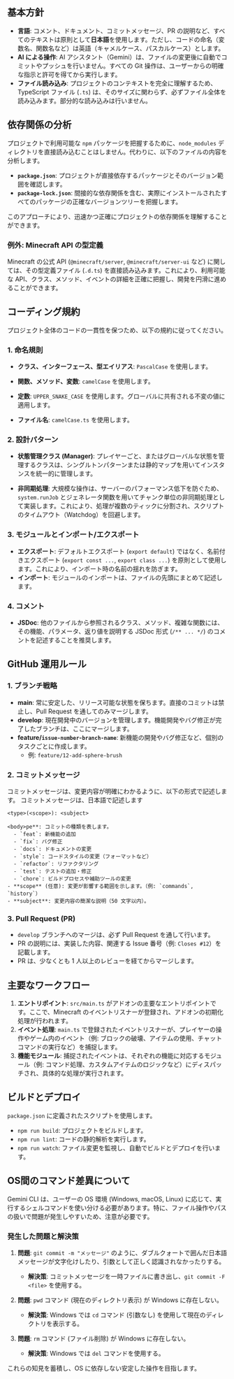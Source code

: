 ## 基本方針

- **言語**: コメント、ドキュメント、コミットメッセージ、PR の説明など、すべてのテキストは原則として**日本語**を使用します。ただし、コードの命名（変数名、関数名など）は英語（キャメルケース、パスカルケース）とします。
- **AI による操作**: AI アシスタント（Gemini）は、ファイルの変更後に自動でコミットやプッシュを行いません。すべての Git 操作は、ユーザーからの明確な指示と許可を得てから実行します。
- **ファイル読み込み**: プロジェクトのコンテキストを完全に理解するため、TypeScript ファイル (`.ts`) は、そのサイズに関わらず、必ずファイル全体を読み込みます。部分的な読み込みは行いません。

## 依存関係の分析

プロジェクトで利用可能な `npm` パッケージを把握するために、`node_modules` ディレクトリを直接読み込むことはしません。代わりに、以下のファイルの内容を分析します。

- **`package.json`**: プロジェクトが直接依存するパッケージとそのバージョン範囲を確認します。
- **`package-lock.json`**: 間接的な依存関係を含む、実際にインストールされたすべてのパッケージの正確なバージョンツリーを把握します。

このアプローチにより、迅速かつ正確にプロジェクトの依存関係を理解することができます。

### 例外: Minecraft API の型定義

Minecraft の公式 API (`@minecraft/server`, `@minecraft/server-ui` など) に関しては、その型定義ファイル (`.d.ts`) を直接読み込みます。これにより、利用可能な API、クラス、メソッド、イベントの詳細を正確に把握し、開発を円滑に進めることができます。

## コーディング規約

プロジェクト全体のコードの一貫性を保つため、以下の規約に従ってください。

### 1. 命名規則

- **クラス、インターフェース、型エイリアス**: `PascalCase` を使用します。

- **関数、メソッド、変数**: `camelCase` を使用します。

- **定数**: `UPPER_SNAKE_CASE` を使用します。グローバルに共有される不変の値に適用します。

- **ファイル名**: `camelCase.ts` を使用します。

### 2. 設計パターン

- **状態管理クラス (Manager)**: プレイヤーごと、またはグローバルな状態を管理するクラスは、シングルトンパターンまたは静的マップを用いてインスタンスを統一的に管理します。

- **非同期処理**: 大規模な操作は、サーバーのパフォーマンス低下を防ぐため、`system.runJob` とジェネレータ関数を用いてチャンク単位の非同期処理として実装します。これにより、処理が複数のティックに分割され、スクリプトのタイムアウト（Watchdog）を回避します。

### 3. モジュールとインポート/エクスポート

- **エクスポート**: デフォルトエクスポート (`export default`) ではなく、名前付きエクスポート (`export const ...`, `export class ...`) を原則として使用します。これにより、インポート時の名前の揺れを防ぎます。
- **インポート**: モジュールのインポートは、ファイルの先頭にまとめて記述します。

### 4. コメント

- **JSDoc**: 他のファイルから参照されるクラス、メソッド、複雑な関数には、その機能、パラメータ、返り値を説明する JSDoc 形式 (`/** ... */`) のコメントを記述することを推奨します。

## GitHub 運用ルール

### 1. ブランチ戦略

- **main**: 常に安定した、リリース可能な状態を保ちます。直接のコミットは禁止し、Pull Request を通してのみマージします。
- **develop**: 現在開発中のバージョンを管理します。機能開発やバグ修正が完了したブランチは、ここにマージします。
- **feature/`issue-number`-`branch-name`**: 新機能の開発やバグ修正など、個別のタスクごとに作成します。
  - 例: `feature/12-add-sphere-brush`

### 2. コミットメッセージ

コミットメッセージは、変更内容が明確にわかるように、以下の形式で記述します。
コミットメッセージは、日本語で記述します

```
<type>(<scope>): <subject>

<body>pe**: コミットの種類を表します。
  - `feat`: 新機能の追加
  - `fix`: バグ修正
  - `docs`: ドキュメントの変更
  - `style`: コードスタイルの変更（フォーマットなど）
  - `refactor`: リファクタリング
  - `test`: テストの追加・修正
  - `chore`: ビルドプロセスや補助ツールの変更
- **scope** (任意): 変更が影響する範囲を示します。（例: `commands`, `history`）
- **subject**: 変更内容の簡潔な説明（50 文字以内）。
```

### 3. Pull Request (PR)

- `develop` ブランチへのマージは、必ず Pull Request を通して行います。
- PR の説明には、実装した内容、関連する Issue 番号（例: `Closes #12`）を記載します。
- PR は、少なくとも 1 人以上のレビューを経てからマージします。

## 主要なワークフロー

1.  **エントリポイント**: `src/main.ts` がアドオンの主要なエントリポイントです。ここで、Minecraft のイベントリスナーが登録され、アドオンの初期化処理が行われます。
2.  **イベント処理**: `main.ts` で登録されたイベントリスナーが、プレイヤーの操作やゲーム内のイベント（例: ブロックの破壊、アイテムの使用、チャットコマンドの実行など）を捕捉します。
3.  **機能モジュール**: 捕捉されたイベントは、それぞれの機能に対応するモジュール（例: コマンド処理、カスタムアイテムのロジックなど）にディスパッチされ、具体的な処理が実行されます。

## ビルドとデプロイ

`package.json` に定義されたスクリプトを使用します。

- `npm run build`: プロジェクトをビルドします。
- `npm run lint`: コードの静的解析を実行します。
- `npm run watch`: ファイル変更を監視し、自動でビルドとデプロイを行います。

## OS間のコマンド差異について

Gemini CLI は、ユーザーの OS 環境 (Windows, macOS, Linux) に応じて、実行するシェルコマンドを使い分ける必要があります。特に、ファイル操作やパスの扱いで問題が発生しやすいため、注意が必要です。

### 発生した問題と解決策

1.  **問題**: `git commit -m "メッセージ"` のように、ダブルクォートで囲んだ日本語メッセージが文字化けしたり、引数として正しく認識されなかったりする。
    *   **解決策**: コミットメッセージを一時ファイルに書き出し、`git commit -F <file>` を使用する。

2.  **問題**: `pwd` コマンド (現在のディレクトリ表示) が Windows に存在しない。
    *   **解決策**: Windows では `cd` コマンド (引数なし) を使用して現在のディレクトリを表示する。

3.  **問題**: `rm` コマンド (ファイル削除) が Windows に存在しない。
    *   **解決策**: Windows では `del` コマンドを使用する。

これらの知見を蓄積し、OS に依存しない安定した操作を目指します。